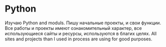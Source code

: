 # Python
Изучаю Python and moduls. Пишу начальные проекты, и свои функции.
Все работы и проекты имеют ознакомительный характер, все использующиеся сайты и ресурсы,
используются в благих целях.
All sites and projects than I used in process are using for good purposes. 
